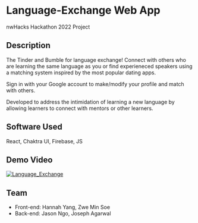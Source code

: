 # Language-Exchange Web App

nwHacks Hackathon 2022 Project 

## Description ## 
The Tinder and Bumble for language exchange! Connect with others who are learning the same language as you
or find experieneced speakers using a matching system inspired by the most popular dating apps. 

Sign in with your Google account to make/modify your profile and match with others. 

Developed to address the intimidation of learning a new language by allowing learners to connect with mentors or other learners. 

## Software Used ## 
React, Chaktra UI, Firebase, JS 

## Demo Video ##

[![Language_Exchange](https://user-images.githubusercontent.com/78390817/155259559-79fe86cb-3e6a-416b-b0bf-1cf7c830b816.png)](https://www.youtube.com/watch?v=TQ0ed8Be1OE)

## Team ## 
* Front-end: Hannah Yang, Zwe Min Soe 
* Back-end: Jason Ngo, Joseph Agarwal
